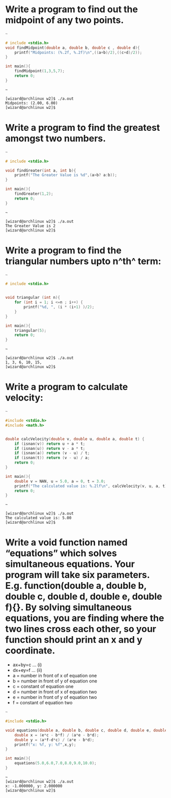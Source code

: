 # Write a program to find out the midpoint of any two points.

```c
~

# include <stdio.h>
void findMidpoint(double a, double b, double c , double d){
    printf("Midpoints: (%.2f, %.2f)\n",((a+b)/2),((c+d)/2));
}

int main(){
    findMidpoint(1,3,5,7);
    return 0;
}
```
```
~

[wizard@archlinux w2]$ ./a.out 
Midpoints: (2.00, 6.00)
[wizard@archlinux w2]$ 
```

> 

# Write a program to find the greatest amongst two numbers.

```c
~

# include <stdio.h>

void findGreater(int a, int b){
    printf("The Greater Value is %d",(a>b? a:b));
}

int main(){
    findGreater(1,2);
    return 0;
}
```
```
~

[wizard@archlinux w2]$ ./a.out 
The Greater Value is 2
[wizard@archlinux w2]$ 
```

# Write a program to find the triangular numbers upto n^th^ term:

```c
~

# include <stdio.h>


void triangular (int n){
    for (int i = 1; i <=n ; i++) {
        printf("%d, ", (i * (i+1) )/2);
    }
}

int main(){
    triangular(5);
    return 0;
}

```
```
~

[wizard@archlinux w2]$ ./a.out 
1, 3, 6, 10, 15, 
[wizard@archlinux w2]$ 
```

# Write a program to calculate velocity:
```c
~

#include <stdio.h>
#include <math.h>


double calcVelocity(double v, double u, double a, double t) {
    if (isnan(v)) return u + a * t;
    if (isnan(u)) return v - a * t;
    if (isnan(a)) return (v - u) / t;
    if (isnan(t)) return (v - u) / a;
    return 0;
}

int main(){
    double v = NAN, u = 5.0, a = 0, t = 3.0;
    printf("The calculated value is: %.2lf\n", calcVelocity(v, u, a, t));
    return 0;
}

```
```
~

[wizard@archlinux w2]$ ./a.out 
The calculated value is: 5.00
[wizard@archlinux w2]$ 
```

# Write a void function named “equations” which solves simultaneous equations. Your program will take six parameters. E.g. function(double a, double b, double c, double d, double e, double f){}. By solving simultaneous equations, you are finding where the two lines cross each other, so your function should print an x and y coordinate.

- ax+by=c ... (i)
- dx+ey=f ... (ii)
- a = number in front of x of equation one
- b = number in front of y of equation one
- c = constant of equation one
- d = number in front of x of equation two
- e = number in front of y of equation two
- f = constant of equation two

```c
~

#include <stdio.h>

void equations(double a, double b, double c, double d, double e, double f) {
    double x = (e*c - b*f) / (a*e - b*d);
    double y = (a*f-d*c) / (a*e - b*d);
    printf("x: %f, y: %f",x,y);
}

int main(){
    equations(5.0,6.0,7.0,8.0,9.0,10.0);
}
```
```
~
[wizard@archlinux w2]$ ./a.out 
x: -1.000000, y: 2.000000
[wizard@archlinux w2]$ 
```
